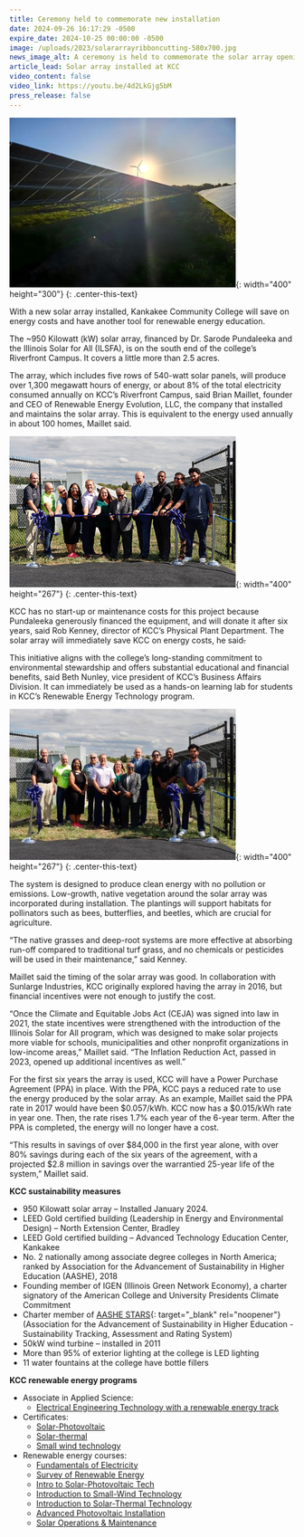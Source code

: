 ```yaml
---
title: Ceremony held to commemorate new installation
date: 2024-09-26 16:17:29 -0500
expire_date: 2024-10-25 00:00:00 -0500
image: /uploads/2023/solararrayribboncutting-580x700.jpg
news_image_alt: A ceremony is held to commemorate the solar array opening on Sept. 25, 2024
article_lead: Solar array installed at KCC
video_content: false
video_link: https://youtu.be/4d2LkGjg5bM
press_release: false
---
```

![New Solar Array installation at KCC](/uploads/2023/solararray-400x300.jpg "New Solar Array installation at KCC"){: width="400" height="300"}
{: .center-this-text}

With a new solar array installed, Kankakee Community College will save on energy costs and have another tool for renewable energy education.

The ~950 Kilowatt (kW) solar array, financed by Dr. Sarode Pundaleeka and the Illinois Solar for All (ILSFA), is on the south end of the college’s Riverfront Campus. It covers a little more than 2.5 acres.

The array, which includes five rows of 540-watt solar panels, will produce over 1,300 megawatt hours of energy, or about 8% of the total electricity consumed annually on KCC’s Riverfront Campus, said Brian Maillet, founder and CEO of Renewable Energy Evolution, LLC, the company that installed and maintains the solar array. This is equivalent to the energy used annually in about 100 homes, Maillet said.

![L-R: KCC trustee Patrick Martin, professor Patrick Klette, professor Clay Sterling, vice president for academic affairs Dr. Quincy Rose-Sewell, Physical Plant Department director Rob Kenney, vice president for business affairs Beth Nunley, Dr. Sarode Pundaleeka, KCC president Dr. Michael Boyd, REE associate director of operations Laron Hawkins, REE CEO Brian Maillet, and REE employee Justin Jones commemorating the opening of the solar array on Sept. 25, 2024](/uploads/2023/solararrayribboncutting2-400x267.jpg "L-R: KCC trustee Patrick Martin, professor Patrick Klette, professor Clay Sterling, vice president for academic affairs Dr. Quincy Rose-Sewell, Physical Plant Department director Rob Kenney, vice president for business affairs Beth Nunley, Dr. Sarode Pundaleeka, KCC president Dr. Michael Boyd, REE associate director of operations Laron Hawkins, REE CEO Brian Maillet, and REE employee Justin Jones commemorating the opening of the solar array on Sept. 25, 2024"){: width="400" height="267"}
{: .center-this-text}

KCC has no start-up or maintenance costs for this project because Pundaleeka generously financed the equipment, and will donate it after six years, said Rob Kenney, director of KCC’s Physical Plant Department. The solar array will immediately save KCC on energy costs, he said<s>.</s>

This initiative aligns with the college’s long-standing commitment to environmental stewardship and offers substantial educational and financial benefits, said Beth Nunley, vice president of KCC’s Business Affairs Division. It can immediately be used as a hands-on learning lab for students in KCC’s Renewable Energy Technology program.

![L-R: KCC trustee Patrick Martin, professor Patrick Klette, professor Clay Sterling, vice president for academic affairs Dr. Quincy Rose-Sewell, Physical Plant Department director Rob Kenney, vice president for business affairs Beth Nunley, Dr. Sarode Pundaleeka, KCC president Dr. Michael Boyd, REE associate director of operations Laron Hawkins, REE CEO Brian Maillet, and REE employee Justin Jones commemorating the opening of the solar array on Sept. 25, 2024](/uploads/2023/solararrayribboncutting1-400x267.jpg "L-R: KCC trustee Patrick Martin, professor Patrick Klette, professor Clay Sterling, vice president for academic affairs Dr. Quincy Rose-Sewell, Physical Plant Department director Rob Kenney, vice president for business affairs Beth Nunley, Dr. Sarode Pundaleeka, KCC president Dr. Michael Boyd, REE associate director of operations Laron Hawkins, REE CEO Brian Maillet, and REE employee Justin Jones commemorating the opening of the solar array on Sept. 25, 2024"){: width="400" height="267"}
{: .center-this-text}

The system is designed to produce clean energy with no pollution or emissions. Low-growth, native vegetation around the solar array was incorporated during installation. The plantings will support habitats for pollinators such as bees, butterflies, and beetles, which are crucial for agriculture.

“The native grasses and deep-root systems are more effective at absorbing run-off compared to traditional turf grass, and no chemicals or pesticides will be used in their maintenance,” said Kenney.

Maillet said the timing of the solar array was good. In collaboration with Sunlarge Industries, KCC originally explored having the array in 2016, but financial incentives were not enough to justify the cost.

“Once the Climate and Equitable Jobs Act (CEJA) was signed into law in 2021, the state incentives were strengthened with the introduction of the Illinois Solar for All program, which was designed to make solar projects more viable for schools, municipalities and other nonprofit organizations in low-income areas,” Maillet said. “The Inflation Reduction Act, passed in 2023, opened up additional incentives as well.”

For the first six years the array is used, KCC will have a Power Purchase Agreement (PPA) in place. With the PPA, KCC pays a reduced rate to use the energy produced by the solar array. As an example, Maillet said the PPA rate in 2017 would have been $0.057/kWh. KCC now has a $0.015/kWh rate in year one. Then, the rate rises 1.7% each year of the 6-year term. After the PPA is completed, the energy will no longer have a cost.

“This results in savings of over $84,000 in the first year alone, with over 80% savings during each of the six years of the agreement, with a projected $2.8 million in savings over the warrantied 25-year life of the system,” Maillet said.

**KCC sustainability measures**

* 950 Kilowatt solar array – Installed January 2024.
* LEED Gold certified building (Leadership in Energy and Environmental Design) – North Extension Center, Bradley
* LEED Gold certified building – Advanced Technology Education Center, Kankakee
* No. 2 nationally among associate degree colleges in North America; ranked by Association for the Advancement of Sustainability in Higher Education (AASHE), 2018
* Founding member of IGEN (Illinois Green Network Economy), a charter signatory of the American College and University Presidents Climate Commitment
* Charter member of [AASHE STARS](https://stars.aashe.org/){: target="_blank" rel="noopener"} (Association for the Advancement of Sustainability in Higher Education - Sustainability Tracking, Assessment and Rating System)
* 50kW wind turbine – installed in 2011
* More than 95% of exterior lighting at the college is LED lighting
* 11 water fountains at the college have bottle fillers

**KCC renewable energy programs**

* Associate in Applied Science:
  * [Electrical Engineering Technology with a renewable energy track](https://kcc.smartcatalogiq.com/current/academic-catalog/programs/elect-engr-tech-and-renew-energy/electrical-engineering-technology-aas/)
* Certificates:
  * [Solar-Photovoltaic](https://kcc.smartcatalogiq.com/current/academic-catalog/programs/elect-engr-tech-and-renew-energy/solar-photovoltaic-technology-certificate/)
  * [Solar-thermal](https://kcc.smartcatalogiq.com/current/academic-catalog/programs/elect-engr-tech-and-renew-energy/solar-thermal-technology-certificate/)
  * [Small wind technology](https://kcc.smartcatalogiq.com/current/academic-catalog/programs/elect-engr-tech-and-renew-energy/small-wind-technology-certificate/)
* Renewable energy courses:
  * [Fundamentals of Electricity](https://kcc.smartcatalogiq.com/en/current/academic-catalog/courses/eltr-electrical-engineering-tech/eltr-1004/)
  * [Survey of Renewable Energy](https://kcc.smartcatalogiq.com/en/current/academic-catalog/courses/eltr-electrical-engineering-tech/eltr-1503/)
  * [Intro to Solar-Photovoltaic Tech](https://kcc.smartcatalogiq.com/en/current/academic-catalog/courses/eltr-electrical-engineering-tech/eltr-2334/)
  * [Introduction to Small-Wind Technology](https://kcc.smartcatalogiq.com/en/current/academic-catalog/courses/eltr-electrical-engineering-tech/eltr-2324/)
  * [Introduction to Solar-Thermal Technology](https://kcc.smartcatalogiq.com/en/current/academic-catalog/courses/eltr-electrical-engineering-tech/eltr-2314)
  * [Advanced Photovoltaic Installation](https://kcc.smartcatalogiq.com/en/current/academic-catalog/courses/eltr-electrical-engineering-tech/eltr-2343)
  * [Solar Operations & Maintenance](https://kcc.smartcatalogiq.com/en/current/academic-catalog/courses/eltr-electrical-engineering-tech/eltr-2353)
